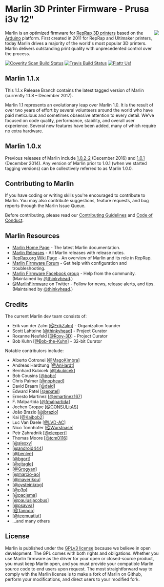 # Marlin 3D Printer Firmware - Prusa i3v 12"
<img align="right" src="../../raw/1.1.x/buildroot/share/pixmaps/logo/marlin-250.png" />

Marlin is an optimized firmware for [RepRap 3D printers](http://reprap.org/) based on the [Arduino](https://www.arduino.cc/) platform. First created in 2011 for RepRap and Ultimaker printers, today Marlin drives a majority of the world's most popular 3D printers. Marlin delivers outstanding print quality with unprecedented control over the process.

[![Coverity Scan Build Status](https://scan.coverity.com/projects/2224/badge.svg)](https://scan.coverity.com/projects/2224)
[![Travis Build Status](https://travis-ci.org/MarlinFirmware/Marlin.svg)](https://travis-ci.org/MarlinFirmware/Marlin)
[![Flattr Us!](http://api.flattr.com/button/flattr-badge-large.png)](https://flattr.com/submit/auto?user_id=ErikZalm&url=https://github.com/MarlinFirmware/Marlin&title=Marlin&language=&tags=github&category=software)

## Marlin 1.1.x

This 1.1.x Release Branch contains the latest tagged version of Marlin (currently 1.1.8 – December 2017).

Marlin 1.1 represents an evolutionary leap over Marlin 1.0. It is the result of over two years of effort by several volunteers around the world who have paid meticulous and sometimes obsessive attention to every detail. We've focused on code quality, performance, stability, and overall user experience. Several new features have been added, many of which require no extra hardware.

## Marlin 1.0.x

Previous releases of Marlin include [1.0.2-2](https://github.com/MarlinFirmware/Marlin/tree/1.0.2-2) (December 2016) and [1.0.1](https://github.com/MarlinFirmware/Marlin/tree/1.0.1) (December 2014). Any version of Marlin prior to 1.0.1 (when we started tagging versions) can be collectively referred to as Marlin 1.0.0.

## Contributing to Marlin

If you have coding or writing skills you're encouraged to contribute to Marlin. You may also contribute suggestions, feature requests, and bug reports through the Marlin Issue Queue.

Before contributing, please read our [Contributing Guidelines](/MarlinFirmware/Marlin/blob/1.1.x/.github/contributing.md) and [Code of Conduct](/MarlinFirmware/Marlin/blob/1.1.x/.github/code_of_conduct.md).

## Marlin Resources

- [Marlin Home Page](http://marlinfw.org/) - The latest Marlin documentation.
- [Marlin Releases](https://github.com/MarlinFirmware/Marlin/releases) - All Marlin releases with release notes.
- [RepRap.org Wiki Page](http://reprap.org/wiki/Marlin) - An overview of Marlin and its role in RepRap.
- [Marlin Firmware Forum](http://forums.reprap.org/list.php?415) - Get help with configuration and troubleshooting.
- [Marlin Firmware Facebook group](https://www.facebook.com/groups/1049718498464482) - Help from the community. (Maintained by [@thinkyhead](https://github.com/thinkyhead).)
- [@MarlinFirmware](https://twitter.com/MarlinFirmware) on Twitter - Follow for news, release alerts, and tips. (Maintained by [@thinkyhead](https://github.com/thinkyhead).)

## Credits

The current Marlin dev team consists of:
 - Erik van der Zalm [[@ErikZalm](https://github.com/ErikZalm)] - Organization founder
 - Scott Lahteine [[@thinkyhead](https://github.com/thinkyhead)] - Project Curator
 - Roxanne Neufeld [[@Roxy-3D](https://github.com/Roxy-3D)] - Project Curator
 - Bob Kuhn [[@Bob-the-Kuhn](https://github.com/Bob-the-Kuhn)] - 32-bit Curator

Notable contributors include:
 - Alberto Cotronei [[@MagoKimbra](https://github.com/MagoKimbra)]
 - Andreas Hardtung [[@AnHardt](https://github.com/AnHardt)]
 - Bernhard Kubicek [[@bkubicek](https://github.com/bkubicek)]
 - Bob Cousins [[@bobc](https://github.com/bobc)]
 - Chris Palmer [[@nophead](https://github.com/nophead)]
 - David Braam [[@daid](https://github.com/daid)]
 - Edward Patel [[@epatel](https://github.com/epatel)]
 - Ernesto Martinez [[@emartinez167](https://github.com/emartinez167)]
 - F. Malpartida [[@fmalpartida](https://github.com/fmalpartida)]
 - Jochen Groppe [[@CONSULitAS](https://github.com/CONSULitAS)]
 - João Brazio [[@jbrazio](https://github.com/jbrazio)]
 - Kai [[@Kaibob2](https://github.com/Kaibob2)]
 - Luc Van Daele [[@LVD-AC](https://github.com/LVD-AC)]
 - Nico Tonnhofer [[@Wurstnase](https://github.com/Wurstnase)]
 - Petr Zahradnik [[@clexpert](https://github.com/clexpert)]
 - Thomas Moore [[@tcm0116](https://github.com/tcm0116)]
 - [[@alexxy](https://github.com/alexxy)]
 - [[@android444](https://github.com/android444)]
 - [[@benlye](https://github.com/benlye)]
 - [[@bgort](https://github.com/bgort)]
 - [[@ejtagle](https://github.com/ejtagle)]
 - [[@Grogyan](https://github.com/Grogyan)]
 - [[@marcio-ao](https://github.com/marcio-ao)]
 - [[@maverikou](https://github.com/maverikou)]
 - [[@oysteinkrog](https://github.com/oysteinkrog)]
 - [[@p3p](https://github.com/p3p)]
 - [[@paclema](https://github.com/paclema)]
 - [[@paulusjacobus](https://github.com/paulusjacobus)]
 - [[@psavva](https://github.com/psavva)]
 - [[@Tannoo](https://github.com/Tannoo)]
 - [[@teemuatlut](https://github.com/teemuatlut)]
 - ...and many others

## License

Marlin is published under the [GPLv3 license](https://github.com/COPYING.md) because we believe in open development. The GPL comes with both rights and obligations. Whether you use Marlin firmware as the driver for your open or closed-source product, you must keep Marlin open, and you must provide your compatible Marlin source code to end users upon request. The most straightforward way to comply with the Marlin license is to make a fork of Marlin on Github, perform your modifications, and direct users to your modified fork.

